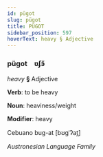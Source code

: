 ```yaml
---
id: pügot
slug: pügot
title: PÜGOT
sidebar_position: 597
hoverText: heavy § Adjective
---
```


### pügot&emsp;<span kind="abugida">ʋʄꜿ̆</span>

*heavy* **§** Adjective

**Verb**: to be heavy

**Noun**: heaviness/weight

**Modifier**: heavy

Cebuano bug-at [bʊɡˈʔat̪]

*Austronesian Language Family*